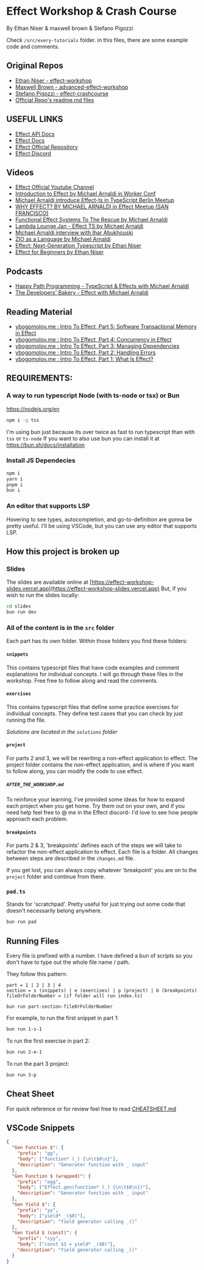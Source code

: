 # Effect Workshop & Crash Course

By Ethan Niser & maxwell brown & Stefano Pigozzi

Check `/src/every-tutorials` folder. in this files, there are some example code and comments.


## Original Repos 
- [Ethan Niser - effect-workshop](https://github.com/ethanniser/effect-workshop)
- [Maxwell Brown - advanced-effect-workshop](https://github.com/IMax153/advanced-effect-workshop)
- [Stefano Pigozzi - effect-crashcourse](https://github.com/pigoz/effect-crashcourse)
- [Official Repo's readme.md files](https://github.com/Effect-TS/effect)


## USEFUL LINKS

- [Effect API Docs](https://effect-ts.github.io/effect/)
- [Effect Docs](https://effect.website/)
- [Effect Official Repository](https://github.com/Effect-TS/effect)
- [Effect Discord](https://discord.gg/effect-ts)


## Videos 
- [Effect Official Youtube Channel](https://www.youtube.com/@effect-ts/videos)
- [Introduction to Effect by Michael Arnaldi in Worker Conf](https://www.youtube.com/watch?v=zrNr3JVUc8I)
- [Michael Arnaldi introduce Effect-ts in TypeScript Berlin Meetup](https://www.youtube.com/watch?v=Oy7fr2_WBFI)
- [WHY EFFECT? BY MICHAEL ARNALDI in Effect Meetup (SAN FRANCISCO)](https://www.youtube.com/watch?v=BqUnsDnMnMo)
- [Functional Effect Systems To The Rescue by Michael Arnaldi](https://www.youtube.com/watch?v=Ol1VTFt2FTQ)
- [Lambda Lounge Jan - Effect TS by Michael Arnaldi](https://www.youtube.com/watch?v=LhCPPrxUUNM)
- [Michael Arnaldi interview with Ihar Abukhouski ](https://www.youtube.com/watch?v=7EblTlnqRLM)
- [ZIO as a Language by Michael Arnaldi ](https://www.youtube.com/watch?v=6plVvxZ2rsM)
- [Effect: Next-Generation Typescript by Ethan Niser](https://www.youtube.com/watch?v=SloZE4i4Zfk)
- [Effect for Beginners by Ethan Niser](https://www.youtube.com/watch?v=fTN8BX5qj6s)

## Podcasts
- [Happy Path Programming - TypeScript & Effects with Michael Arnaldi](https://podcasters.spotify.com/pod/show/happypathprogramming/episodes/81-TypeScript--Effects-with-Michael-Arnaldi-e26d91o)
- [The Developers' Bakery - Effect with Michael Arnaldi](https://thebakery.dev/67/)



## Reading Material
- [ybogomolov.me : Intro To Effect, Part 5: Software Transactional Memory in Effect](https://ybogomolov.me/05-effect-stm)
- [ybogomolov.me : Intro To Effect, Part 4: Concurrency in Effect](https://ybogomolov.me/04-effect-concurrency)
- [ybogomolov.me : Intro To Effect, Part 3: Managing Dependencies](https://ybogomolov.me/03-effect-managing-dependencies)
- [ybogomolov.me : Intro To Effect, Part 2: Handling Errors](https://ybogomolov.me/02-effect-handling-errors)
- [ybogomolov.me : Intro To Effect, Part 1: What Is Effect?](https://ybogomolov.me/01-effect-intro)





## REQUIREMENTS:

### A way to run typescript Node (with ts-node or tsx) or Bun

https://nodejs.org/en

```bash
npm i -g tsx
```

I'm using bun just because its over twice as fast to run typescript than with `tsx` or `ts-node`
If you want to also use bun you can install it at https://bun.sh/docs/installation

### Install JS Dependecies

```bash
npm i
yarn i
pnpm i
bun i
```

### An editor that supports LSP

Hovering to see types, autocompletion, and go-to-definition are gonna be pretty useful. I'll be using VSCode, but you can use any editor that supports LSP.

## How this project is broken up

### Slides

The slides are available online at [https://effect-workshop-slides.vercel.app](https://effect-workshop-slides.vercel.app)
But, if you wish to run the slides locally:

```bash
cd slides
bun run dev
```

### **All of the content is in the `src` folder**

Each part has its own folder. Within those folders you find these folders:

#### `snippets`

This contains typescript files that have code examples and comment explanations for individual concepts. I will go through these files in the workshop. Free free to follow along and read the comments.

#### `exercises`

This contains typescript files that define some practice exercises for individual concepts. They define test cases that you can check by just running the file.

_Solutions are located in the `solutions` folder_

#### `project`

For parts 2 and 3, we will be rewriting a non-effect application to effect. The project folder contains the non-effect application, and is where if you want to follow along, you can modify the code to use effect.

##### `AFTER_THE_WORKSHOP.md`

To reinforce your learning, I've provided some ideas for how to expand each project when you get home. Try them out on your own, and if you need help feel free to @ me in the Effect discord- I'd love to see how people approach each problem.

#### `breakpoints`

For parts 2 & 3, 'breakpoints' defines each of the steps we will take to refactor the non-effect application to effect. Each file is a folder. All changes between steps are described in the `changes.md` file.

If you get lost, you can always copy whatever 'breakpoint' you are on to the `project` folder and continue from there.

### `pad.ts`

Stands for 'scratchpad'. Pretty useful for just trying out some code that doesn't necessarily belong anywhere.

```bash
bun run pad
```

## Running Files

Every file is prefixed with a number. I have defined a bun of scripts so you don't have to type out the whole file name / path.

They follow this pattern:

```
part = 1 | 2 | 3 | 4
section = s (snippets) | e (exercises) | p (project) | b (breakpoints)
fileOrFolderNumber = (if folder will run index.ts)

bun run part-section-fileOrFolderNumber
```

For example, to run the first snippet in part 1:

```bash
bun run 1-s-1
```

To run the first exercise in part 2:

```bash
bun run 2-e-1
```

To run the part 3 project:

```bash
bun run 3-p
```

## Cheat Sheet

For quick reference or for review feel free to read [CHEATSHEET.md](./CHEATSHEET.md)

## VSCode Snippets

```json
{
  "Gen Function $": {
    "prefix": "gg",
    "body": ["function* (_) {\n\t$0\n}"],
    "description": "Generator function with _ input"
  },
  "Gen Function $ (wrapped)": {
    "prefix": "egg",
    "body": ["Effect.gen(function* (_) {\n\t$0\n})"],
    "description": "Generator function with _ input"
  },
  "Gen Yield $": {
    "prefix": "yy",
    "body": ["yield* _($0)"],
    "description": "Yield generator calling _()"
  },
  "Gen Yield $ (const)": {
    "prefix": "cyy",
    "body": ["const $1 = yield* _($0)"],
    "description": "Yield generator calling _()"
  }
}
```
